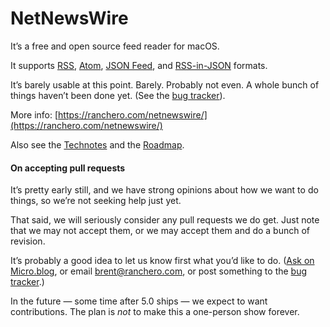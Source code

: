 # NetNewsWire

It’s a free and open source feed reader for macOS.

It supports [RSS](http://cyber.harvard.edu/rss/rss.html), [Atom](https://tools.ietf.org/html/rfc4287), [JSON Feed](https://jsonfeed.org/), and [RSS-in-JSON](https://github.com/scripting/Scripting-News/blob/master/rss-in-json/README.md) formats.

It’s barely usable at this point. Barely. Probably not even. A whole bunch of things haven’t been done yet. (See the [bug tracker](https://github.com/brentsimmons/NetNewsWire/milestone/1)).

More info: [https://ranchero.com/netnewswire/](https://ranchero.com/netnewswire/)

Also see the [Technotes](Technotes/) and the [Roadmap](Technotes/Roadmap.md).

#### On accepting pull requests

It’s pretty early still, and we have strong opinions about how we want to do things, so we’re not seeking help just yet.

That said, we will seriously consider any pull requests we do get. Just note that we may not accept them, or we may accept them and do a bunch of revision.

It’s probably a good idea to let us know first what you’d like to do. ([Ask on Micro.blog](https://micro.blog/brentsimmons), or email brent@ranchero.com, or post something to the [bug tracker](https://github.com/brentsimmons/NetNewsWire/issues).)

In the future — some time after 5.0 ships — we expect to want contributions. The plan is *not* to make this a one-person show forever.
